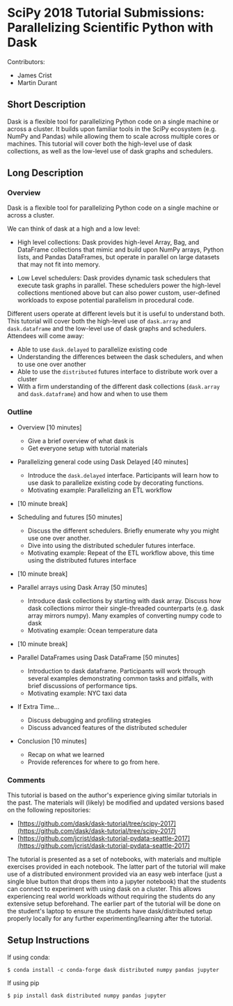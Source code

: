 # SciPy 2018 Tutorial Submissions: Parallelizing Scientific Python with Dask

Contributors:

- James Crist
- Martin Durant

## Short Description

Dask is a flexible tool for parallelizing Python code on a single machine or across a cluster. It builds upon familiar tools in the SciPy ecosystem (e.g. NumPy and Pandas) while allowing them to scale across multiple cores or machines. This tutorial will cover both the high-level use of dask collections, as well as the low-level use of dask graphs and schedulers.

## Long Description

### Overview

Dask is a flexible tool for parallelizing Python code on a single machine or across a cluster.

We can think of dask at a high and a low level:

- High level collections: Dask provides high-level Array, Bag, and DataFrame collections that mimic and build upon NumPy arrays, Python lists, and Pandas DataFrames, but operate in parallel on large datasets that may not fit into memory.

- Low Level schedulers: Dask provides dynamic task schedulers that execute task graphs in parallel. These schedulers power the high-level collections mentioned above but can also power custom, user-defined workloads to expose potential parallelism in procedural code.

Different users operate at different levels but it is useful to understand both. This tutorial will cover both the high-level use of `dask.array` and `dask.dataframe` and the low-level use of dask graphs and schedulers. Attendees will come away:

- Able to use `dask.delayed` to parallelize existing code
- Understanding the differences between the dask schedulers, and when to use one over another
- Able to use the `distributed` futures interface to distribute work over a cluster
- With a firm understanding of the different dask collections (`dask.array` and `dask.dataframe`) and how and when to use them

### Outline

- Overview [10 minutes]
  - Give a brief overview of what dask is
  - Get everyone setup with tutorial materials

- Parallelizing general code using Dask Delayed [40 minutes]
  - Introduce the `dask.delayed` interface. Participants will learn how to use dask to parallelize existing code by decorating functions.
  - Motivating example: Parallelizing an ETL workflow

- [10 minute break]

- Scheduling and futures [50 minutes]
  - Discuss the different schedulers. Briefly enumerate why you might use one over another.
  - Dive into using the distributed scheduler futures interface.
  - Motivating example: Repeat of the ETL workflow above, this time using the distributed futures interface

- [10 minute break]

- Parallel arrays using Dask Array [50 minutes]
  - Introduce dask collections by starting with dask array. Discuss how dask collections mirror their single-threaded counterparts (e.g. dask array mirrors numpy). Many examples of converting numpy code to dask
  - Motivating example: Ocean temperature data

- [10 minute break]

- Parallel DataFrames using Dask DataFrame [50 minutes]
  - Introduction to dask dataframe. Participants will work through several examples demonstrating common tasks and pitfalls, with brief discussions of performance tips.
  - Motivating example: NYC taxi data

- If Extra Time…
  - Discuss debugging and profiling strategies
  - Discuss advanced features of the distributed scheduler

- Conclusion [10 minutes]
  - Recap on what we learned
  - Provide references for where to go from here.

### Comments

This tutorial is based on the author's experience giving similar tutorials in the past. The materials will (likely) be modified and updated versions based on the following repositories:

- [https://github.com/dask/dask-tutorial/tree/scipy-2017](https://github.com/dask/dask-tutorial/tree/scipy-2017)
- [https://github.com/jcrist/dask-tutorial-pydata-seattle-2017](https://github.com/jcrist/dask-tutorial-pydata-seattle-2017)

The tutorial is presented as a set of notebooks, with materials and multiple exercises provided in each notebook. The latter part of the tutorial will make use of a distributed environment provided via an easy web interface (just a single blue button that drops them into a jupyter notebook) that the students can connect to experiment with using dask on a cluster. This allows experiencing real world workloads without requiring the students do any extensive setup beforehand. The earlier part of the tutorial will be done on the student's laptop to ensure the students have dask/distributed setup properly locally for any further experimenting/learning after the tutorial.

## Setup Instructions

If using conda:

    $ conda install -c conda-forge dask distributed numpy pandas jupyter

If using pip

    $ pip install dask distributed numpy pandas jupyter
